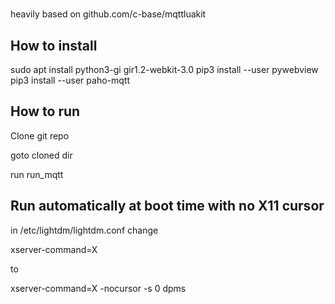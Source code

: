 #
heavily based on github.com/c-base/mqttluakit

## How to install

sudo apt install python3-gi gir1.2-webkit-3.0
pip3 install --user pywebview
pip3 install --user paho-mqtt

## How to run

Clone git repo

goto cloned dir

run run_mqtt

## Run automatically at boot time with no X11 cursor

in /etc/lightdm/lightdm.conf change

xserver-command=X

to 

xserver-command=X -nocursor -s 0 dpms


